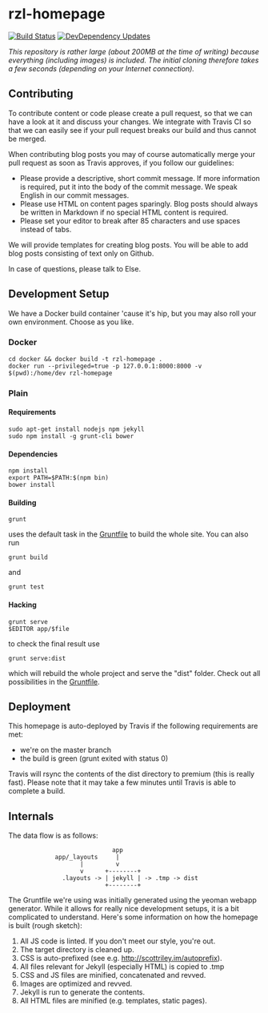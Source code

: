 # rzl-homepage
[![Build Status](https://travis-ci.org/raumzeitlabor/rzl-homepage.svg?branch=master)](https://travis-ci.org/raumzeitlabor/rzl-homepage)
[![DevDependency Updates](https://david-dm.org/raumzeitlabor/rzl-homepage/dev-status.svg)](https://david-dm.org/raumzeitlabor/rzl-homepage#info=devDependencies&view=table)

*This repository is rather large (about 200MB at the time of writing) because
everything (including images) is included. The initial cloning therefore takes
a few seconds (depending on your Internet connection).*

## Contributing

To contribute content or code please create a pull request, so that we can have a look
at it and discuss your changes. We integrate with Travis CI so that we can easily see
if your pull request breaks our build and thus cannot be merged.

When contributing blog posts you may of course automatically merge your pull request as
soon as Travis approves, if you follow our guidelines:

* Please provide a descriptive, short commit message. If more information is required,
put it into the body of the commit message. We speak English in our commit messages.
* Please use HTML on content pages sparingly. Blog posts should always be written in
Markdown if no special HTML content is required.
* Please set your editor to break after 85 characters and use spaces instead of tabs.

We will provide templates for creating blog posts. You will be able to add blog posts
consisting of text only on Github.

In case of questions, please talk to Else.

## Development Setup

We have a Docker build container 'cause it's hip, but you may also roll your
own environment. Choose as you like.

### Docker

    cd docker && docker build -t rzl-homepage .
    docker run --privileged=true -p 127.0.0.1:8000:8000 -v $(pwd):/home/dev rzl-homepage

### Plain

#### Requirements

    sudo apt-get install nodejs npm jekyll
    sudo npm install -g grunt-cli bower

#### Dependencies

    npm install
    export PATH=$PATH:$(npm bin)
    bower install

#### Building

    grunt
    
uses the default task in the [Gruntfile](Gruntfile.js) to build the whole site.
You can also run

    grunt build
and 

    grunt test

#### Hacking

    grunt serve
    $EDITOR app/$file
    
to check the final result use

    grunt serve:dist
    
which will rebuild the whole project and serve the "dist" folder.
Check out all possibilities in the [Gruntfile](Gruntfile.js).

## Deployment

This homepage is auto-deployed by Travis if the following requirements are met:

* we're on the master branch
* the build is green (grunt exited with status 0)

Travis will rsync the contents of the dist directory to premium (this is really
fast). Please note that it may take a few minutes until Travis is able to
complete a build.

## Internals

The data flow is as follows:

                                 app
                 app/_layouts     |
                        |         v
                        v      +--------+
                   .layouts -> | jekyll | -> .tmp -> dist
                               +--------+
The Gruntfile we're using was initially generated using the yeoman webapp
generator. While it allows for really nice development setups, it is a bit
complicated to understand. Here's some information on how the homepage is
built (rough sketch):

1. All JS code is linted. If you don't meet our style, you're out.
2. The target directory is cleaned up.
3. CSS is auto-prefixed (see e.g. http://scottriley.im/autoprefix).
4. All files relevant for Jekyll (especially HTML) is copied to .tmp
5. CSS and JS files are minified, concatenated and revved.
6. Images are optimized and revved.
7. Jekyll is run to generate the contents.
8. All HTML files are minified (e.g. templates, static pages).
